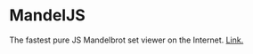 # MandelJS
The fastest pure JS Mandelbrot set viewer on the Internet. [Link.](https://zartman.xyz/mandel/experimental/)
